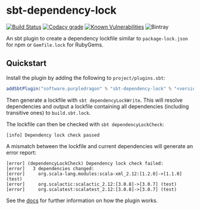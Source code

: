 # sbt-dependency-lock 
[![Build Status](https://travis-ci.com/stringbean/sbt-dependency-lock.svg?branch=master)](https://travis-ci.com/stringbean/sbt-dependency-lock)
[![Codacy grade](https://img.shields.io/codacy/grade/d45ca406c90c45c88a3a317563bc3302?label=codacy)](https://codacy.com/app/stringbean/sbt-dependency-lock)
[![Known Vulnerabilities](https://snyk.io/test/github/stringbean/sbt-dependency-lock/badge.svg?targetFile=build.sbt)](https://snyk.io/test/github/stringbean/sbt-dependency-lock?targetFile=build.sbt)
![Bintray](https://img.shields.io/bintray/v/stringbean/sbt-plugins/sbt-dependency-lock?label=sbt%201.x) 

An sbt plugin to create a dependency lockfile similar to `package-lock.json` for npm or `Gemfile.lock` for RubyGems.

## Quickstart

Install the plugin by adding the following to `project/plugins.sbt`:

```scala
addSbtPlugin("software.purpledragon" % "sbt-dependency-lock" % "<version>")
```

Then generate a lockfile with `sbt dependencyLockWrite`. This will resolve dependencies and output a lockfile containing
all dependencies (including transitive ones) to `build.sbt.lock`.

The lockfile can then be checked with `sbt dependencyLockCheck`:

```text
[info] Dependency lock check passed
```

A mismatch between the lockfile and current dependencies will generate an error report:

```text
[error] (dependencyLockCheck) Dependency lock check failed:
[error]   3 dependencies changed:
[error]     org.scala-lang.modules:scala-xml_2.12:[1.2.0]->[1.1.0] (test)
[error]     org.scalactic:scalactic_2.12:[3.0.8]->[3.0.7] (test)
[error]     org.scalatest:scalatest_2.12:[3.0.8]->[3.0.7] (test)
```

See the [docs](https://stringbean.github.io/sbt-dependency-lock) for further information on how the plugin works.